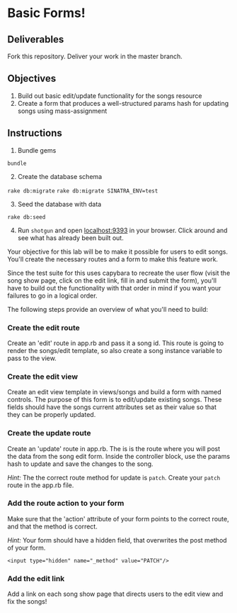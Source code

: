 # Basic Forms!

## Deliverables

Fork this repository. Deliver your work in the master branch.

## Objectives

1. Build out basic edit/update functionality for the songs resource
2. Create a form that produces a well-structured params hash for updating songs using mass-assignment

## Instructions

1) Bundle gems

`bundle`

2) Create the database schema

`rake db:migrate`
`rake db:migrate SINATRA_ENV=test`

3) Seed the database with data

`rake db:seed`

4) Run `shotgun` and open [localhost:9393](http://localhost:9393/) in your browser. Click around and see what has already been built out.

Your objective for this lab will be to make it possible for users to edit songs. You'll create the necessary routes and a form to make this feature work.

Since the test suite for this uses capybara to recreate the user flow (visit the song show page, click on the edit link, fill in and submit the form), you'll have to build out the functionality with that order in mind if you want your failures to go in a logical order. 

The following steps provide an overview of what you'll need to build:

### Create the edit route

Create an 'edit' route in app.rb and pass it a song id. This route is going to render the songs/edit template, so also create a song instance variable to pass to the view.

### Create the edit view

Create an edit view template in views/songs and build a form with named controls. The purpose of this form is to edit/update existing songs. These fields should have the songs current attributes set as their value so that they can be properly updated.

### Create the update route

Create an 'update' route in app.rb. The is is the route where you will post the data from the song edit form. Inside the controller block, use the params hash to update and save the changes to the song.

*Hint:* The the correct route method for update is `patch`. Create your `patch` route in the app.rb file.

### Add the route action to your form

Make sure that the 'action' attribute of your form points to the correct route, and that the method is correct.

*Hint:* Your form should have a hidden field, that overwrites the post method of your form.

```
<input type="hidden" name="_method" value="PATCH"/>
```

### Add the edit link

Add a link on each song show page that directs users to the edit view
and fix the songs!

